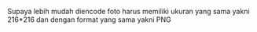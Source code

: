 Supaya lebih mudah diencode foto harus memiliki ukuran yang sama yakni 216*216 dan dengan format yang sama yakni PNG
